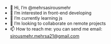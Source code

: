 - 👋 Hi, I’m @mehrsasirousmehr
- 💞 I’m interested in front-end developing
- 🌱 I’m currently learning js
- 👀 I’m looking to collaborate on remote projects
- 📫 How to reach me:
you can send me email:
sirousmehr.mehrsa21@gmail.com
<!---
mehrsasirousmehr/mehrsasirousmehr is a ✨ special ✨ repository because its `README.md` (this file) appears on your GitHub profile.
You can click the Preview link to take a look at your changes.
--->
